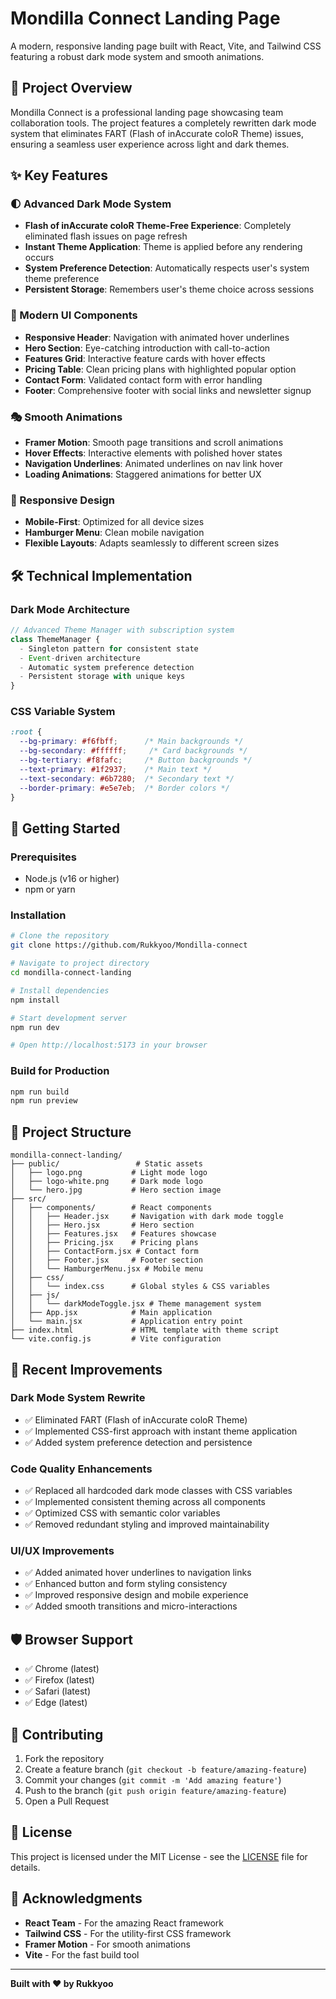 # Mondilla Connect Landing Page

A modern, responsive landing page built with React, Vite, and Tailwind CSS featuring a robust dark mode system and smooth animations.

## 🚀 Project Overview

Mondilla Connect is a professional landing page showcasing team collaboration tools. The project features a completely rewritten dark mode system that eliminates FART (Flash of inAccurate coloR Theme) issues, ensuring a seamless user experience across light and dark themes.

## ✨ Key Features

### 🌓 Advanced Dark Mode System
- **Flash of inAccurate coloR Theme-Free Experience**: Completely eliminated flash issues on page refresh
- **Instant Theme Application**: Theme is applied before any rendering occurs
- **System Preference Detection**: Automatically respects user's system theme preference
- **Persistent Storage**: Remembers user's theme choice across sessions

### 🎨 Modern UI Components
- **Responsive Header**: Navigation with animated hover underlines
- **Hero Section**: Eye-catching introduction with call-to-action
- **Features Grid**: Interactive feature cards with hover effects
- **Pricing Table**: Clean pricing plans with highlighted popular option
- **Contact Form**: Validated contact form with error handling
- **Footer**: Comprehensive footer with social links and newsletter signup

### 🎭 Smooth Animations
- **Framer Motion**: Smooth page transitions and scroll animations
- **Hover Effects**: Interactive elements with polished hover states
- **Navigation Underlines**: Animated underlines on nav link hover
- **Loading Animations**: Staggered animations for better UX

### 📱 Responsive Design
- **Mobile-First**: Optimized for all device sizes
- **Hamburger Menu**: Clean mobile navigation
- **Flexible Layouts**: Adapts seamlessly to different screen sizes

## 🛠️ Technical Implementation

### Dark Mode Architecture
```javascript
// Advanced Theme Manager with subscription system
class ThemeManager {
  - Singleton pattern for consistent state
  - Event-driven architecture
  - Automatic system preference detection
  - Persistent storage with unique keys
}
```

### CSS Variable System
```css
:root {
  --bg-primary: #f6fbff;      /* Main backgrounds */
  --bg-secondary: #ffffff;     /* Card backgrounds */
  --bg-tertiary: #f8fafc;     /* Button backgrounds */
  --text-primary: #1f2937;    /* Main text */
  --text-secondary: #6b7280;  /* Secondary text */
  --border-primary: #e5e7eb;  /* Border colors */
}
```

## 🚀 Getting Started

### Prerequisites
- Node.js (v16 or higher)
- npm or yarn

### Installation
```bash
# Clone the repository
git clone https://github.com/Rukkyoo/Mondilla-connect

# Navigate to project directory
cd mondilla-connect-landing

# Install dependencies
npm install

# Start development server
npm run dev

# Open http://localhost:5173 in your browser
```

### Build for Production
```bash
npm run build
npm run preview
```

## 📁 Project Structure

```
mondilla-connect-landing/
├── public/                 # Static assets
│   ├── logo.png           # Light mode logo
│   ├── logo-white.png     # Dark mode logo
│   └── hero.jpg           # Hero section image
├── src/
│   ├── components/        # React components
│   │   ├── Header.jsx     # Navigation with dark mode toggle
│   │   ├── Hero.jsx       # Hero section
│   │   ├── Features.jsx   # Features showcase
│   │   ├── Pricing.jsx    # Pricing plans
│   │   ├── ContactForm.jsx # Contact form
│   │   ├── Footer.jsx     # Footer section
│   │   └── HamburgerMenu.jsx # Mobile menu
│   ├── css/
│   │   └── index.css      # Global styles & CSS variables
│   ├── js/
│   │   └── darkModeToggle.jsx # Theme management system
│   ├── App.jsx            # Main application
│   └── main.jsx           # Application entry point
├── index.html             # HTML template with theme script
└── vite.config.js         # Vite configuration
```

## 🎯 Recent Improvements

### Dark Mode System Rewrite
- ✅ Eliminated FART (Flash of inAccurate coloR Theme)
- ✅ Implemented CSS-first approach with instant theme application
- ✅ Added system preference detection and persistence

### Code Quality Enhancements
- ✅ Replaced all hardcoded dark mode classes with CSS variables
- ✅ Implemented consistent theming across all components
- ✅ Optimized CSS with semantic color variables
- ✅ Removed redundant styling and improved maintainability

### UI/UX Improvements
- ✅ Added animated hover underlines to navigation links
- ✅ Enhanced button and form styling consistency
- ✅ Improved responsive design and mobile experience
- ✅ Added smooth transitions and micro-interactions

## 🛡️ Browser Support

- ✅ Chrome (latest)
- ✅ Firefox (latest)
- ✅ Safari (latest)
- ✅ Edge (latest)

## 🤝 Contributing

1. Fork the repository
2. Create a feature branch (`git checkout -b feature/amazing-feature`)
3. Commit your changes (`git commit -m 'Add amazing feature'`)
4. Push to the branch (`git push origin feature/amazing-feature`)
5. Open a Pull Request

## 📄 License

This project is licensed under the MIT License - see the [LICENSE](LICENSE) file for details.

## 🙏 Acknowledgments

- **React Team** - For the amazing React framework
- **Tailwind CSS** - For the utility-first CSS framework
- **Framer Motion** - For smooth animations
- **Vite** - For the fast build tool

---

**Built with ❤️ by Rukkyoo**